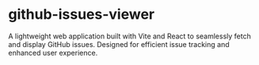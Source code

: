 # github-issues-viewer
 A lightweight web application built with Vite and React to seamlessly fetch and display GitHub issues. Designed for efficient issue tracking and enhanced user experience.
